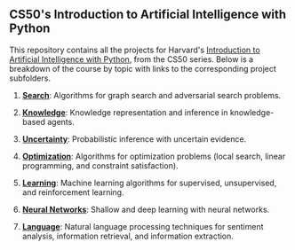 ## CS50's Introduction to Artificial Intelligence with Python
This repository contains all the projects for Harvard's [Introduction to Artificial Intelligence with Python](https://cs50.harvard.edu/ai/2020/), from the CS50 series. 
Below is a breakdown of the course by topic with links to the corresponding project subfolders.     

1. [**Search**](Search): 
Algorithms for graph search and adversarial search problems. 

2. [**Knowledge**](Knowledge): 
Knowledge representation and inference in knowledge-based agents. 

3. [**Uncertainty**](Uncertainity): 
Probabilistic inference with uncertain evidence. 

4. [**Optimization**](Optimization): 
Algorithms for optimization problems (local search, linear programming, and constraint satisfaction).

5. [**Learning**](Learning): 
Machine learning algorithms for supervised, unsupervised, and reinforcement learning.

6. [**Neural Networks**](Neural_Networks): 
Shallow and deep learning with neural networks.

7. [**Language**](Language):
Natural language processing techniques for sentiment analysis, information retrieval, and information extraction. 
